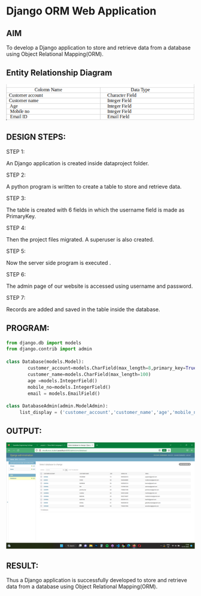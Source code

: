 # Django ORM Web Application

## AIM
To develop a Django application to store and retrieve data from a database using Object Relational Mapping(ORM).

## Entity Relationship Diagram
![Entity](ER.png)

## DESIGN STEPS:

STEP 1:

An Django application is created inside dataproject folder.

STEP 2:

A python program is written to create a table to store and retrieve data.

STEP 3:

The table is created with 6 fields in which the username field is made as PrimaryKey.

STEP 4:

Then the project files migrated. A superuser is also created.

STEP 5:

Now the server side program is executed .

STEP 6:

The admin page of our website is accessed using username and password.

STEP 7:

Records are added and saved in the table inside the database.

## PROGRAM:
```python
from django.db import models
from django.contrib import admin

class Database(models.Model):
        customer_account=models.CharField(max_length=8,primary_key=True,help_text="your refernce Number")
        customer_name=models.CharField(max_length=100)
        age =models.IntegerField()
        mobile_no=models.IntegerField()
        email = models.EmailField()

class DatabaseAdmin(admin.ModelAdmin):
     list_display = ('customer_account','customer_name','age','mobile_no','email')
```
## OUTPUT:
![Output](DATABASE.png)


## RESULT:
Thus a Django application is successfully developed to store and retrieve data from a database using Object Relational Mapping(ORM).
